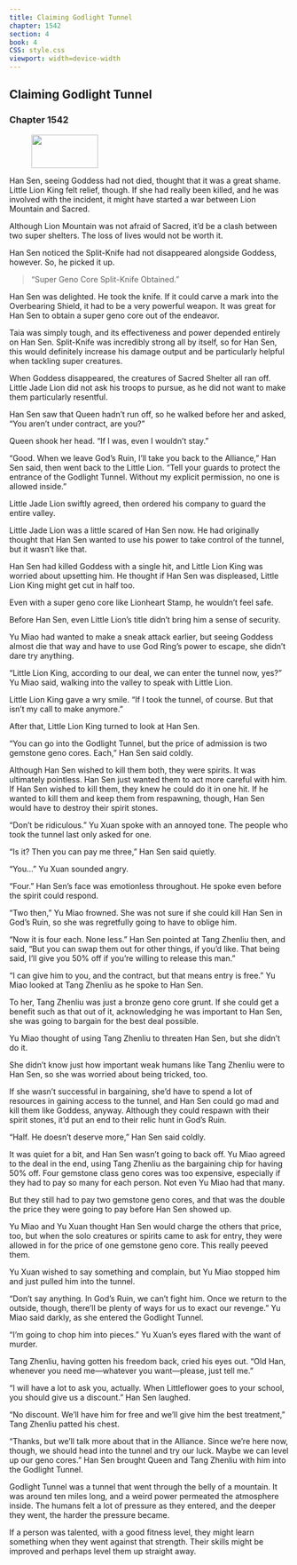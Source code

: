 ```yaml
---
title: Claiming Godlight Tunnel
chapter: 1542
section: 4
book: 4
CSS: style.css
viewport: width=device-width
---
```


## Claiming Godlight Tunnel

### Chapter 1542

<figure>
	<img src="../Images/gem.gif" alt="" id="gem" width="120" height="60" />
</figure>

Han Sen, seeing Goddess had not died, thought that it was a great shame. Little Lion King felt relief, though. If she had really been killed, and he was involved with the incident, it might have started a war between Lion Mountain and Sacred.

Although Lion Mountain was not afraid of Sacred, it’d be a clash between two super shelters. The loss of lives would not be worth it.

Han Sen noticed the Split-Knife had not disappeared alongside Goddess, however. So, he picked it up.

> “Super Geno Core Split-Knife Obtained.”

Han Sen was delighted. He took the knife. If it could carve a mark into the Overbearing Shield, it had to be a very powerful weapon. It was great for Han Sen to obtain a super geno core out of the endeavor.

Taia was simply tough, and its effectiveness and power depended entirely on Han Sen. Split-Knife was incredibly strong all by itself, so for Han Sen, this would definitely increase his damage output and be particularly helpful when tackling super creatures.

When Goddess disappeared, the creatures of Sacred Shelter all ran off. Little Jade Lion did not ask his troops to pursue, as he did not want to make them particularly resentful.

Han Sen saw that Queen hadn’t run off, so he walked before her and asked, “You aren’t under contract, are you?”

Queen shook her head. “If I was, even I wouldn’t stay.”

“Good. When we leave God’s Ruin, I’ll take you back to the Alliance,” Han Sen said, then went back to the Little Lion. “Tell your guards to protect the entrance of the Godlight Tunnel. Without my explicit permission, no one is allowed inside.”

Little Jade Lion swiftly agreed, then ordered his company to guard the entire valley.

Little Jade Lion was a little scared of Han Sen now. He had originally thought that Han Sen wanted to use his power to take control of the tunnel, but it wasn’t like that.

Han Sen had killed Goddess with a single hit, and Little Lion King was worried about upsetting him. He thought if Han Sen was displeased, Little Lion King might get cut in half too.

Even with a super geno core like Lionheart Stamp, he wouldn’t feel safe.

Before Han Sen, even Little Lion’s title didn’t bring him a sense of security.

Yu Miao had wanted to make a sneak attack earlier, but seeing Goddess almost die that way and have to use God Ring’s power to escape, she didn’t dare try anything.

“Little Lion King, according to our deal, we can enter the tunnel now, yes?” Yu Miao said, walking into the valley to speak with Little Lion.

Little Lion King gave a wry smile. “If I took the tunnel, of course. But that isn’t my call to make anymore.”

After that, Little Lion King turned to look at Han Sen.

“You can go into the Godlight Tunnel, but the price of admission is two gemstone geno cores. Each,” Han Sen said coldly.

Although Han Sen wished to kill them both, they were spirits. It was ultimately pointless. Han Sen just wanted them to act more careful with him. If Han Sen wished to kill them, they knew he could do it in one hit. If he wanted to kill them and keep them from respawning, though, Han Sen would have to destroy their spirit stones.

“Don’t be ridiculous.” Yu Xuan spoke with an annoyed tone. The people who took the tunnel last only asked for one.

“Is it? Then you can pay me three,” Han Sen said quietly.

“You…” Yu Xuan sounded angry.

“Four.” Han Sen’s face was emotionless throughout. He spoke even before the spirit could respond.

“Two then,” Yu Miao frowned. She was not sure if she could kill Han Sen in God’s Ruin, so she was regretfully going to have to oblige him.

“Now it is four each. None less.” Han Sen pointed at Tang Zhenliu then, and said, “But you can swap them out for other things, if you’d like. That being said, I’ll give you 50% off if you’re willing to release this man.”

“I can give him to you, and the contract, but that means entry is free.” Yu Miao looked at Tang Zhenliu as he spoke to Han Sen.

To her, Tang Zhenliu was just a bronze geno core grunt. If she could get a benefit such as that out of it, acknowledging he was important to Han Sen, she was going to bargain for the best deal possible.

Yu Miao thought of using Tang Zhenliu to threaten Han Sen, but she didn’t do it.

She didn’t know just how important weak humans like Tang Zhenliu were to Han Sen, so she was worried about being tricked, too.

If she wasn’t successful in bargaining, she’d have to spend a lot of resources in gaining access to the tunnel, and Han Sen could go mad and kill them like Goddess, anyway. Although they could respawn with their spirit stones, it’d put an end to their relic hunt in God’s Ruin.

“Half. He doesn’t deserve more,” Han Sen said coldly.

It was quiet for a bit, and Han Sen wasn’t going to back off. Yu Miao agreed to the deal in the end, using Tang Zhenliu as the bargaining chip for having 50% off. Four gemstone class geno cores was too expensive, especially if they had to pay so many for each person. Not even Yu Miao had that many.

But they still had to pay two gemstone geno cores, and that was the double the price they were going to pay before Han Sen showed up.

Yu Miao and Yu Xuan thought Han Sen would charge the others that price, too, but when the solo creatures or spirits came to ask for entry, they were allowed in for the price of one gemstone geno core. This really peeved them.

Yu Xuan wished to say something and complain, but Yu Miao stopped him and just pulled him into the tunnel.

“Don’t say anything. In God’s Ruin, we can’t fight him. Once we return to the outside, though, there’ll be plenty of ways for us to exact our revenge.” Yu Miao said darkly, as she entered the Godlight Tunnel.

“I’m going to chop him into pieces.” Yu Xuan’s eyes flared with the want of murder.

Tang Zhenliu, having gotten his freedom back, cried his eyes out. “Old Han, whenever you need me—whatever you want—please, just tell me.”

“I will have a lot to ask you, actually. When Littleflower goes to your school, you should give us a discount.” Han Sen laughed.

“No discount. We’ll have him for free and we’ll give him the best treatment,” Tang Zhenliu patted his chest.

“Thanks, but we’ll talk more about that in the Alliance. Since we’re here now, though, we should head into the tunnel and try our luck. Maybe we can level up our geno cores.” Han Sen brought Queen and Tang Zhenliu with him into the Godlight Tunnel.

Godlight Tunnel was a tunnel that went through the belly of a mountain. It was around ten miles long, and a weird power permeated the atmosphere inside. The humans felt a lot of pressure as they entered, and the deeper they went, the harder the pressure became.

If a person was talented, with a good fitness level, they might learn something when they went against that strength. Their skills might be improved and perhaps level them up straight away.